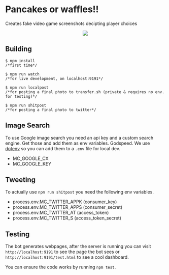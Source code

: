 # Pancakes or waffles!!
Creates fake video game screenshots decipting player choices

<div align="center"><img src="https://pbs.twimg.com/media/C6awIPJXQAAgOcF.jpg:orig" /></div>


## Building

    $ npm install
    /*first time*/

    $ npm run watch
    /*for live development, on localhost:9191*/

    $ npm run localpost
    /*for posting a final photo to transfer.sh (private & requires no env. for testing)*/

    $ npm run shitpost
    /*for posting a final photo to twitter*/


## Image Search
To use Google image search you need an api key and a custom search engine. Get those and add them as env variables. Godspeed. We use [dotenv](https://www.npmjs.com/package/dotenv) so you can add them to a `.env` file for local dev.

- MC_GOOGLE_CX
-	MC_GOOGLE_KEY


## Tweeting
To actually use `npm run shitpost` you need the following env variables.
- process.env.MC_TWITTER_APPK (consumer_key)
- process.env.MC_TWITTER_APPS (consumer_secret)
- process.env.MC_TWITTER_AT (access_token)
- process.env.MC_TWITTER_S (access_token_secret)


## Testing
The bot generates webpages, after the server is running you can visit `http://localhost:9191` to see the page the bot sees or `http://localhost:9191/test.html` to see a cool dashboard.

You can ensure the code works by running `npm test`.
